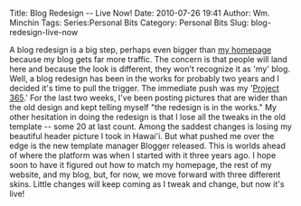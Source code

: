 Title: Blog Redesign -- Live Now!
Date: 2010-07-26 19:41
Author: Wm. Minchin
Tags: Series:Personal Bits
Category: Personal Bits
Slug: blog-redesign-live-now

A blog redesign is a big step, perhaps even bigger than [my
homepage](http://blog.minchin.ca/2010/03/minchinca-homepage-redesign.html)
because my blog gets far more traffic. The concern is that people will
land here and because the look is different, they won't recognize it as
'my' blog. <!-- read more -->
Well, a blog redesign has been in the works for probably two
years and I decided it's time to pull the trigger. The immediate push
was my '[Project
365]({filename}20100726-project-365-an-introduction.md).' For
the last two weeks, I've been posting pictures that are wider than the
old design and kept telling myself "the redesign is in the works." My
other hesitation in doing the redesign is that I lose all the tweaks in
the old template -- some 20 at last count. Among the saddest changes is
losing my beautiful header picture I took in Hawai'i. But what pushed me
over the edge is the new template manager Blogger released. This is
worlds ahead of where the platform was when I started with it three
years ago. I hope soon to have it figured out how to match my homepage,
the rest of my website, and my blog, but, for now, we move forward with
three different skins. Little changes will keep coming as I tweak and
change, but now it's live!
